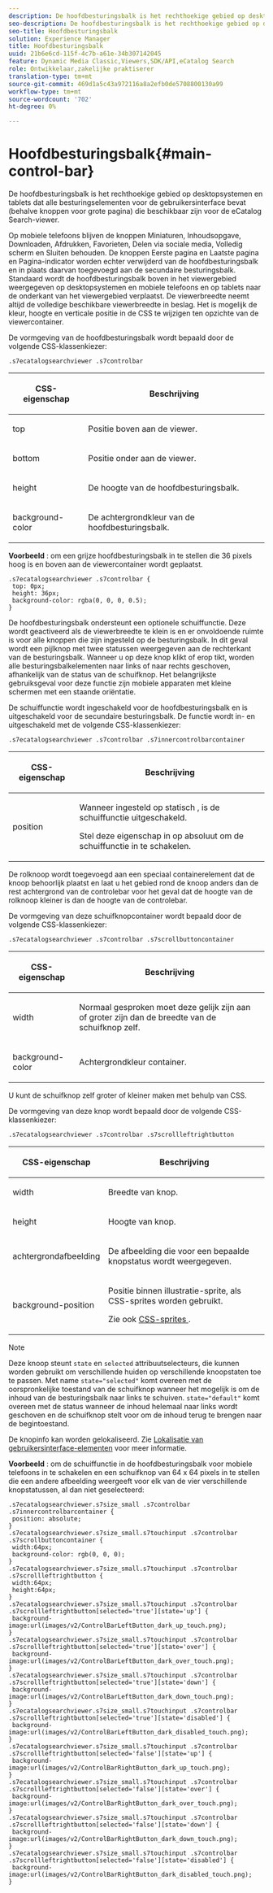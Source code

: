 ```yaml
---
description: De hoofdbesturingsbalk is het rechthoekige gebied op desktopsystemen en tablets dat alle besturingselementen voor de gebruikersinterface bevat (behalve knoppen voor grote pagina) die beschikbaar zijn voor de eCatalog Search-viewer.
seo-description: De hoofdbesturingsbalk is het rechthoekige gebied op desktopsystemen en tablets dat alle besturingselementen voor de gebruikersinterface bevat (behalve knoppen voor grote pagina) die beschikbaar zijn voor de eCatalog Search-viewer.
seo-title: Hoofdbesturingsbalk
solution: Experience Manager
title: Hoofdbesturingsbalk
uuid: 21b6e6cd-115f-4c7b-a61e-34b307142045
feature: Dynamic Media Classic,Viewers,SDK/API,eCatalog Search
role: Ontwikkelaar,zakelijke praktiserer
translation-type: tm+mt
source-git-commit: 469d1a5c43a972116a8a2efb0de5708800130a99
workflow-type: tm+mt
source-wordcount: '702'
ht-degree: 0%

---
```



# Hoofdbesturingsbalk{#main-control-bar}

De hoofdbesturingsbalk is het rechthoekige gebied op desktopsystemen en tablets dat alle besturingselementen voor de gebruikersinterface bevat (behalve knoppen voor grote pagina) die beschikbaar zijn voor de eCatalog Search-viewer.

Op mobiele telefoons blijven de knoppen Miniaturen, Inhoudsopgave, Downloaden, Afdrukken, Favorieten, Delen via sociale media, Volledig scherm en Sluiten behouden. De knoppen Eerste pagina en Laatste pagina en Pagina-indicator worden echter verwijderd van de hoofdbesturingsbalk en in plaats daarvan toegevoegd aan de secundaire besturingsbalk. Standaard wordt de hoofdbesturingsbalk boven in het viewergebied weergegeven op desktopsystemen en mobiele telefoons en op tablets naar de onderkant van het viewergebied verplaatst. De viewerbreedte neemt altijd de volledige beschikbare viewerbreedte in beslag. Het is mogelijk de kleur, hoogte en verticale positie in de CSS te wijzigen ten opzichte van de viewercontainer.

De vormgeving van de hoofdbesturingsbalk wordt bepaald door de volgende CSS-klassenkiezer:

`.s7ecatalogsearchviewer .s7controlbar`

<table id="table_2C8D322F57114A72B43053CB4539C65C"> 
 <thead> 
  <tr> 
   <th colname="col1" class="entry"> <p> CSS-eigenschap </p> </th> 
   <th colname="col2" class="entry"> <p>Beschrijving </p> </th> 
  </tr> 
 </thead>
 <tbody> 
  <tr> 
   <td colname="col1"> <p> <span class="codeph"> top  </span> </p> </td> 
   <td colname="col2"> <p>Positie boven aan de viewer. </p> </td> 
  </tr> 
  <tr> 
   <td colname="col1"> <p> <span class="codeph"> bottom  </span> </p> </td> 
   <td colname="col2"> <p>Positie onder aan de viewer. </p> </td> 
  </tr> 
  <tr> 
   <td colname="col1"> <p> <span class="codeph"> height  </span> </p> </td> 
   <td colname="col2"> <p>De hoogte van de hoofdbesturingsbalk. </p> </td> 
  </tr> 
  <tr> 
   <td colname="col1"> <p> <span class="codeph"> background-color  </span> </p> </td> 
   <td colname="col2"> <p>De achtergrondkleur van de hoofdbesturingsbalk. </p> </td> 
  </tr> 
 </tbody> 
</table>

**Voorbeeld** : om een grijze hoofdbesturingsbalk in te stellen die 36 pixels hoog is en boven aan de viewercontainer wordt geplaatst.

```
.s7ecatalogsearchviewer .s7controlbar { 
 top: 0px; 
 height: 36px; 
 background-color: rgba(0, 0, 0, 0.5); 
}
```

De hoofdbesturingsbalk ondersteunt een optionele schuiffunctie. Deze wordt geactiveerd als de viewerbreedte te klein is en er onvoldoende ruimte is voor alle knoppen die zijn ingesteld op de besturingsbalk. In dit geval wordt een pijlknop met twee statussen weergegeven aan de rechterkant van de besturingsbalk. Wanneer u op deze knop klikt of erop tikt, worden alle besturingsbalkelementen naar links of naar rechts geschoven, afhankelijk van de status van de schuifknop. Het belangrijkste gebruiksgeval voor deze functie zijn mobiele apparaten met kleine schermen met een staande oriëntatie.

De schuiffunctie wordt ingeschakeld voor de hoofdbesturingsbalk en is uitgeschakeld voor de secundaire besturingsbalk. De functie wordt in- en uitgeschakeld met de volgende CSS-klassenkiezer:

`.s7ecatalogsearchviewer .s7controlbar .s7innercontrolbarcontainer`

<table id="table_C8225F38309B4099AF58AA1A815A8D55"> 
 <thead> 
  <tr> 
   <th colname="col1" class="entry"> <p> CSS-eigenschap </p> </th> 
   <th colname="col2" class="entry"> <p>Beschrijving </p> </th> 
  </tr> 
 </thead>
 <tbody> 
  <tr> 
   <td colname="col1"> <p> <span class="codeph"> position </span> </p> </td> 
   <td colname="col2"> <p>Wanneer ingesteld op <span class="codeph"> statisch </span>, is de schuiffunctie uitgeschakeld. </p> <p>Stel deze eigenschap in op <span class="codeph"> absoluut </span> om de schuiffunctie in te schakelen. </p> </td> 
  </tr> 
 </tbody> 
</table>

De rolknoop wordt toegevoegd aan een speciaal containerelement dat de knoop behoorlijk plaatst en laat u het gebied rond de knoop anders dan de rest achtergrond van de controlebar voor het geval dat de hoogte van de rolknoop kleiner is dan de hoogte van de controlebar.

De vormgeving van deze schuifknopcontainer wordt bepaald door de volgende CSS-klassenkiezer:

`.s7ecatalogsearchviewer .s7controlbar .s7scrollbuttoncontainer`

<table id="table_2CDDA8A18345497EAC4749A0D64C1658"> 
 <thead> 
  <tr> 
   <th colname="col1" class="entry"> <p> CSS-eigenschap </p> </th> 
   <th colname="col2" class="entry"> <p>Beschrijving </p> </th> 
  </tr> 
 </thead>
 <tbody> 
  <tr> 
   <td colname="col1"> <p> <span class="codeph"> width </span> </p> </td> 
   <td colname="col2"> <p>Normaal gesproken moet deze gelijk zijn aan of groter zijn dan de breedte van de schuifknop zelf. </p> </td> 
  </tr> 
  <tr> 
   <td colname="col1"> <p> <span class="codeph"> background-color  </span> </p> </td> 
   <td colname="col2"> <p>Achtergrondkleur container. </p> </td> 
  </tr> 
 </tbody> 
</table>

U kunt de schuifknop zelf groter of kleiner maken met behulp van CSS.

De vormgeving van deze knop wordt bepaald door de volgende CSS-klassenkiezer:

`.s7ecatalogsearchviewer .s7controlbar .s7scrollleftrightbutton`

<table id="table_F61CB3F696AC4018B164082FFA7777F4"> 
 <thead> 
  <tr> 
   <th colname="col1" class="entry"> <p> CSS-eigenschap </p> </th> 
   <th colname="col2" class="entry"> <p>Beschrijving </p> </th> 
  </tr> 
 </thead>
 <tbody> 
  <tr> 
   <td colname="col1"> <p> <span class="codeph"> width  </span> </p> </td> 
   <td colname="col2"> <p>Breedte van knop. </p> </td> 
  </tr> 
  <tr> 
   <td colname="col1"> <p> <span class="codeph"> height  </span> </p> </td> 
   <td colname="col2"> <p>Hoogte van knop. </p> </td> 
  </tr> 
  <tr> 
   <td colname="col1"> <p> <span class="codeph"> achtergrondafbeelding  </span> </p> </td> 
   <td colname="col2"> <p>De afbeelding die voor een bepaalde knopstatus wordt weergegeven. </p> </td> 
  </tr> 
  <tr> 
   <td colname="col1"> <p> <span class="codeph"> background-position  </span> </p> </td> 
   <td colname="col2"> <p>Positie binnen illustratie-sprite, als CSS-sprites worden gebruikt. </p> <p>Zie ook <a href="../../../c-html5-s7-aem-asset-viewers/c-html5-ecatsearch-viewer-about/c-html5-ecatsearch-viewer-customizingviewer/c-html5-ecatsearch-viewer-customizingviewer.md#section-9d570f95eb2443aca74c1b02f6e89aff" format="dita" scope="local"> CSS-sprites </a>. </p> </td> 
  </tr> 
 </tbody> 
</table>

>[!NOTE]
>
>Deze knoop steunt `state` en `selected` attribuutselecteurs, die kunnen worden gebruikt om verschillende huiden op verschillende knoopstaten toe te passen. Met name `state="selected"` komt overeen met de oorspronkelijke toestand van de schuifknop wanneer het mogelijk is om de inhoud van de besturingsbalk naar links te schuiven. `state="default"` komt overeen met de status wanneer de inhoud helemaal naar links wordt geschoven en de schuifknop stelt voor om de inhoud terug te brengen naar de begintoestand.

De knopinfo kan worden gelokaliseerd. Zie [Lokalisatie van gebruikersinterface-elementen](../../../c-html5-s7-aem-asset-viewers/c-html5-ecatsearch-viewer-about/c-html5-ecatsearch-viewer-localization.md#concept-cbfc39344c494eb7b9f6a272cff0cc74) voor meer informatie.

**Voorbeeld** : om de schuiffunctie in de hoofdbesturingsbalk voor mobiele telefoons in te schakelen en een schuifknop van 64 x 64 pixels in te stellen die een andere afbeelding weergeeft voor elk van de vier verschillende knopstatussen, al dan niet geselecteerd:

```
.s7ecatalogsearchviewer.s7size_small .s7controlbar .s7innercontrolbarcontainer { 
 position: absolute; 
} 
.s7ecatalogsearchviewer.s7size_small.s7touchinput .s7controlbar .s7scrollbuttoncontainer { 
 width:64px; 
 background-color: rgb(0, 0, 0); 
} 
.s7ecatalogsearchviewer.s7size_small.s7touchinput .s7controlbar .s7scrollleftrightbutton { 
 width:64px; 
 height:64px; 
} 
.s7ecatalogsearchviewer.s7size_small.s7touchinput .s7controlbar .s7scrollleftrightbutton[selected='true'][state='up'] { 
 background-image:url(images/v2/ControlBarLeftButton_dark_up_touch.png); 
} 
.s7ecatalogsearchviewer.s7size_small.s7touchinput .s7controlbar .s7scrollleftrightbutton[selected='true'][state='over'] { 
 background-image:url(images/v2/ControlBarLeftButton_dark_over_touch.png); 
} 
.s7ecatalogsearchviewer.s7size_small.s7touchinput .s7controlbar .s7scrollleftrightbutton[selected='true'][state='down'] { 
 background-image:url(images/v2/ControlBarLeftButton_dark_down_touch.png); 
} 
.s7ecatalogsearchviewer.s7size_small.s7touchinput .s7controlbar .s7scrollleftrightbutton[selected='true'][state='disabled'] { 
 background-image:url(images/v2/ControlBarLeftButton_dark_disabled_touch.png); 
} 
.s7ecatalogsearchviewer.s7size_small.s7touchinput .s7controlbar .s7scrollleftrightbutton[selected='false'][state='up'] { 
 background-image:url(images/v2/ControlBarRightButton_dark_up_touch.png); 
} 
.s7ecatalogsearchviewer.s7size_small.s7touchinput .s7controlbar .s7scrollleftrightbutton[selected='false'][state='over'] { 
 background-image:url(images/v2/ControlBarRightButton_dark_over_touch.png); 
} 
.s7ecatalogsearchviewer.s7size_small.s7touchinput .s7controlbar .s7scrollleftrightbutton[selected='false'][state='down'] { 
 background-image:url(images/v2/ControlBarRightButton_dark_down_touch.png); 
} 
.s7ecatalogsearchviewer.s7size_small.s7touchinput .s7controlbar .s7scrollleftrightbutton[selected='false'][state='disabled'] { 
 background-image:url(images/v2/ControlBarRightButton_dark_disabled_touch.png); 
}
```

